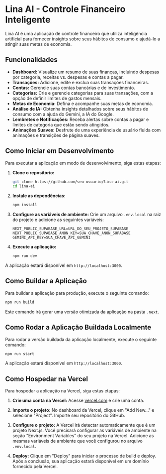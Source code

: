 # Lina AI - Controle Financeiro Inteligente

Lina AI é uma aplicação de controle financeiro que utiliza inteligência artificial para fornecer insights sobre seus hábitos de consumo e ajudá-lo a atingir suas metas de economia.

## Funcionalidades

*   **Dashboard:** Visualize um resumo de suas finanças, incluindo despesas por categoria, receitas vs. despesas e contas a pagar.
*   **Transações:** Adicione, edite e exclua suas transações financeiras.
*   **Contas:** Gerencie suas contas bancárias e de investimento.
*   **Categorias:** Crie e gerencie categorias para suas transações, com a opção de definir limites de gastos mensais.
*   **Metas de Economia:** Defina e acompanhe suas metas de economia.
*   **Análise de IA:** Obtenha insights detalhados sobre seus hábitos de consumo com a ajuda do Gemini, a IA do Google.
*   **Lembretes e Notificações:** Receba alertas sobre contas a pagar e limites de categoria que estão sendo atingidos.
*   **Animações Suaves:** Desfrute de uma experiência de usuário fluida com animações e transições de página suaves.

## Como Iniciar em Desenvolvimento

Para executar a aplicação em modo de desenvolvimento, siga estas etapas:

1.  **Clone o repositório:**
    ```bash
    git clone https://github.com/seu-usuario/lina-ai.git
    cd lina-ai
    ```

2.  **Instale as dependências:**
    ```bash
    npm install
    ```

3.  **Configure as variáveis de ambiente:**
    Crie um arquivo `.env.local` na raiz do projeto e adicione as seguintes variáveis:
    ```
    NEXT_PUBLIC_SUPABASE_URL=URL_DO_SEU_PROJETO_SUPABASE
    NEXT_PUBLIC_SUPABASE_ANON_KEY=SUA_CHAVE_ANON_SUPABASE
    GEMINI_API_KEY=SUA_CHAVE_API_GEMINI
    ```

4.  **Execute a aplicação:**
    ```bash
    npm run dev
    ```

A aplicação estará disponível em `http://localhost:3000`.

## Como Buildar a Aplicação

Para buildar a aplicação para produção, execute o seguinte comando:

```bash
npm run build
```

Este comando irá gerar uma versão otimizada da aplicação na pasta `.next`.

## Como Rodar a Aplicação Buildada Localmente

Para rodar a versão buildada da aplicação localmente, execute o seguinte comando:

```bash
npm run start
```

A aplicação estará disponível em `http://localhost:3000`.

## Como Hospedar na Vercel

Para hospedar a aplicação na Vercel, siga estas etapas:

1.  **Crie uma conta na Vercel:**
    Acesse [vercel.com](https://vercel.com) e crie uma conta.

2.  **Importe o projeto:**
    No dashboard da Vercel, clique em "Add New..." e selecione "Project". Importe seu repositório do GitHub.

3.  **Configure o projeto:**
    A Vercel irá detectar automaticamente que é um projeto Next.js. Você precisará configurar as variáveis de ambiente na seção "Environment Variables" do seu projeto na Vercel. Adicione as mesmas variáveis de ambiente que você configurou no arquivo `.env.local`.

4.  **Deploy:**
    Clique em "Deploy" para iniciar o processo de build e deploy. Após a conclusão, sua aplicação estará disponível em um domínio fornecido pela Vercel.
